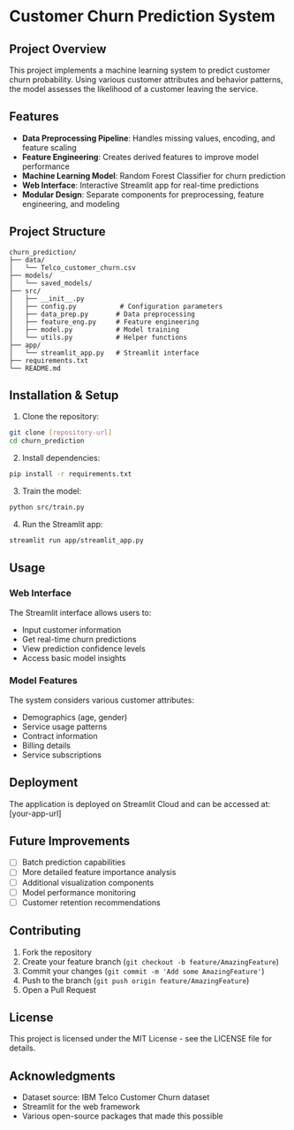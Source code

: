# Customer Churn Prediction System

## Project Overview
This project implements a machine learning system to predict customer churn probability. Using various customer attributes and behavior patterns, the model assesses the likelihood of a customer leaving the service.

## Features
- **Data Preprocessing Pipeline**: Handles missing values, encoding, and feature scaling
- **Feature Engineering**: Creates derived features to improve model performance
- **Machine Learning Model**: Random Forest Classifier for churn prediction
- **Web Interface**: Interactive Streamlit app for real-time predictions
- **Modular Design**: Separate components for preprocessing, feature engineering, and modeling

## Project Structure
```plaintext
churn_prediction/
├── data/
│   └── Telco_customer_churn.csv
├── models/
│   └── saved_models/
├── src/
│   ├── __init__.py
│   ├── config.py           # Configuration parameters
│   ├── data_prep.py       # Data preprocessing
│   ├── feature_eng.py     # Feature engineering
│   ├── model.py           # Model training
│   └── utils.py           # Helper functions
├── app/
│   └── streamlit_app.py   # Streamlit interface
├── requirements.txt
└── README.md
```


## Installation & Setup

1. Clone the repository:
```bash
git clone [repository-url]
cd churn_prediction
```

2. Install dependencies:
```bash
pip install -r requirements.txt
```

3. Train the model:
```bash
python src/train.py
```

4. Run the Streamlit app:
```bash
streamlit run app/streamlit_app.py
```

## Usage

### Web Interface
The Streamlit interface allows users to:
- Input customer information
- Get real-time churn predictions
- View prediction confidence levels
- Access basic model insights

### Model Features
The system considers various customer attributes:
- Demographics (age, gender)
- Service usage patterns
- Contract information
- Billing details
- Service subscriptions

## Deployment
The application is deployed on Streamlit Cloud and can be accessed at: [your-app-url]

## Future Improvements
- [ ] Batch prediction capabilities
- [ ] More detailed feature importance analysis
- [ ] Additional visualization components
- [ ] Model performance monitoring
- [ ] Customer retention recommendations

## Contributing
1. Fork the repository
2. Create your feature branch (`git checkout -b feature/AmazingFeature`)
3. Commit your changes (`git commit -m 'Add some AmazingFeature'`)
4. Push to the branch (`git push origin feature/AmazingFeature`)
5. Open a Pull Request

## License
This project is licensed under the MIT License - see the LICENSE file for details.

## Acknowledgments
- Dataset source: IBM Telco Customer Churn dataset
- Streamlit for the web framework
- Various open-source packages that made this possible

